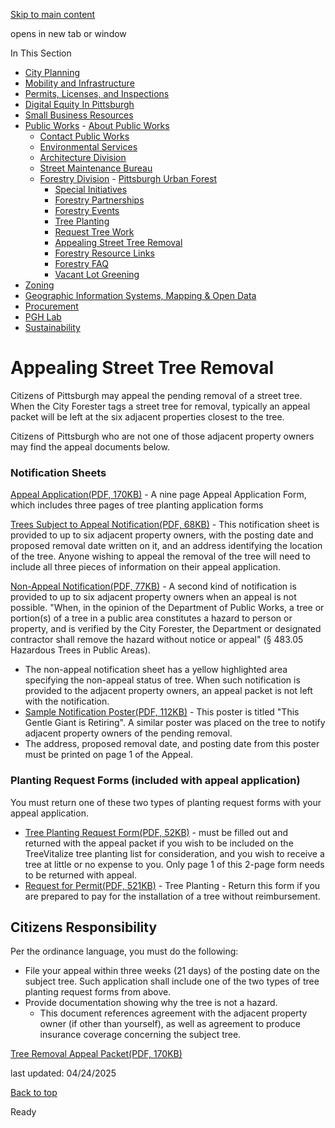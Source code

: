 [Skip to main content](https://www.pittsburghpa.gov/Business-Development/Public-Works/Forestry-Division/Appealing-Street-Tree-Removal#main-content)

opens in new tab or window

In This Section

- [City Planning](https://www.pittsburghpa.gov/Business-Development/City-Planning)
- [Mobility and Infrastructure](https://www.pittsburghpa.gov/Business-Development/Mobility-and-Infrastructure)
- [Permits, Licenses, and Inspections](https://www.pittsburghpa.gov/Business-Development/Permits-Licenses-and-Inspections)
- [Digital Equity In Pittsburgh](https://www.pittsburghpa.gov/Business-Development/Digital-Equity-In-Pittsburgh)
- [Small Business Resources](https://www.pittsburghpa.gov/Business-Development/Small-Business-Resources)
- [Public Works](https://www.pittsburghpa.gov/Business-Development/Public-Works)  - [About Public Works](https://www.pittsburghpa.gov/Business-Development/Public-Works/About-Public-Works)
  - [Contact Public Works](https://www.pittsburghpa.gov/Business-Development/Public-Works/Contact-Public-Works)
  - [Environmental Services](https://www.pittsburghpa.gov/Business-Development/Public-Works/Environmental-Services)
  - [Architecture Division](https://www.pittsburghpa.gov/Business-Development/Public-Works/Architecture-Division)
  - [Street Maintenance Bureau](https://www.pittsburghpa.gov/Business-Development/Public-Works/Street-Maintenance-Bureau)
  - [Forestry Division](https://www.pittsburghpa.gov/Business-Development/Public-Works/Forestry-Division)    - [Pittsburgh Urban Forest](https://www.pittsburghpa.gov/Business-Development/Public-Works/Forestry-Division/Pittsburgh-Urban-Forest)
    - [Special Initiatives](https://www.pittsburghpa.gov/Business-Development/Public-Works/Forestry-Division/Special-Initiatives)
    - [Forestry Partnerships](https://www.pittsburghpa.gov/Business-Development/Public-Works/Forestry-Division/Forestry-Partnerships)
    - [Forestry Events](https://www.pittsburghpa.gov/Business-Development/Public-Works/Forestry-Division/Forestry-Events)
    - [Tree Planting](https://www.pittsburghpa.gov/Business-Development/Public-Works/Forestry-Division/Tree-Planting)
    - [Request Tree Work](https://www.pittsburghpa.gov/Business-Development/Public-Works/Forestry-Division/Request-Tree-Work)
    - [Appealing Street Tree Removal](https://www.pittsburghpa.gov/Business-Development/Public-Works/Forestry-Division/Appealing-Street-Tree-Removal)
    - [Forestry Resource Links](https://www.pittsburghpa.gov/Business-Development/Public-Works/Forestry-Division/Forestry-Resource-Links)
    - [Forestry FAQ](https://www.pittsburghpa.gov/Business-Development/Public-Works/Forestry-Division/Forestry-FAQ)
    - [Vacant Lot Greening](https://www.pittsburghpa.gov/Business-Development/Public-Works/Forestry-Division/Vacant-Lot-Greening)
- [Zoning](https://www.pittsburghpa.gov/Business-Development/Zoning)
- [Geographic Information Systems, Mapping & Open Data](https://www.pittsburghpa.gov/Business-Development/Geographic-Information-Systems-Mapping-Open-Data)
- [Procurement](https://www.pittsburghpa.gov/Business-Development/Procurement)
- [PGH Lab](https://www.pittsburghpa.gov/Business-Development/PGH-Lab)
- [Sustainability](https://www.pittsburghpa.gov/Business-Development/Sustainability)

# Appealing Street Tree Removal

Citizens of Pittsburgh may appeal the pending removal of a street tree. When the City Forester tags a street tree for removal, typically an appeal packet will be left at the six adjacent properties closest to the tree.

Citizens of Pittsburgh who are not one of those adjacent property owners may find the appeal documents below.

### Notification Sheets

[Appeal Application(PDF, 170KB)](https://www.pittsburghpa.gov/files/assets/city/v/1/parks/documents/09_tree_appeal_application_march.pdf) \- A nine page Appeal Application Form, which includes three pages of tree planting application forms

[Trees Subject to Appeal Notification(PDF, 68KB)](https://www.pittsburghpa.gov/files/assets/city/v/1/parks/documents/09_drop-off_notification_appeal.pdf) \- This notification sheet is provided to up to six adjacent property owners, with the posting date and proposed removal date written on it, and an address identifying the location of the tree. Anyone wishing to appeal the removal of the tree will need to include all three pieces of information on their appeal application.

[Non-Appeal Notification(PDF, 77KB)](https://www.pittsburghpa.gov/files/assets/city/v/1/parks/documents/09_drop-off_notification_non-appeal.pdf) \- A second kind of notification is provided to up to six adjacent property owners when an appeal is not possible. "When, in the opinion of the Department of Public Works, a tree or portion(s) of a tree in a public area constitutes a hazard to person or property, and is verified by the City Forester, the Department or designated contractor shall remove the hazard without notice or appeal" (§ 483.05 Hazardous Trees in Public Areas).

- The non-appeal notification sheet has a yellow highlighted area specifying the non-appeal status of tree. When such notification is provided to the adjacent property owners, an appeal packet is not left with the notification.
- [Sample Notification Poster(PDF, 112KB)](https://www.pittsburghpa.gov/files/assets/city/v/1/parks/documents/09_appeal_tree_poster.pdf) \- This poster is titled "This Gentle Giant is Retiring". A similar poster was placed on the tree to notify adjacent property owners of the pending removal.
- The address, proposed removal date, and posting date from this poster must be printed on page 1 of the Appeal.

### Planting Request Forms (included with appeal application)

You must return one of these two types of planting request forms with your appeal application.

- [Tree Planting Request Form(PDF, 52KB)](https://www.pittsburghpa.gov/files/assets/city/v/1/parks/documents/09_tree_planting_request_form.pdf) \- must be filled out and returned with the appeal packet if you wish to be included on the TreeVitalize tree planting list for consideration, and you wish to receive a tree at little or no expense to you. Only page 1 of this 2-page form needs to be returned with appeal.
- [Request for Permit(PDF, 521KB)](https://www.pittsburghpa.gov/files/assets/city/v/1/parks/documents/17519_2014_tree_planting_request_form.pdf) \- Tree Planting - Return this form if you are prepared to pay for the installation of a tree without reimbursement.

## Citizens Responsibility

Per the ordinance language, you must do the following:

- File your appeal within three weeks (21 days) of the posting date on the subject tree. Such application shall include one of the two types of tree planting request forms from above.
- Provide documentation showing why the tree is not a hazard.
  - This document references agreement with the adjacent property owner (if other than yourself), as well as agreement to produce insurance coverage concerning the subject tree.

[Tree Removal Appeal Packet(PDF, 170KB)](https://www.pittsburghpa.gov/files/assets/city/v/1/parks/documents/09_tree_appeal_application_march.pdf)

last updated: 04/24/2025

[Back to top](https://www.pittsburghpa.gov/Business-Development/Public-Works/Forestry-Division/Appealing-Street-Tree-Removal#body-top)

Ready
